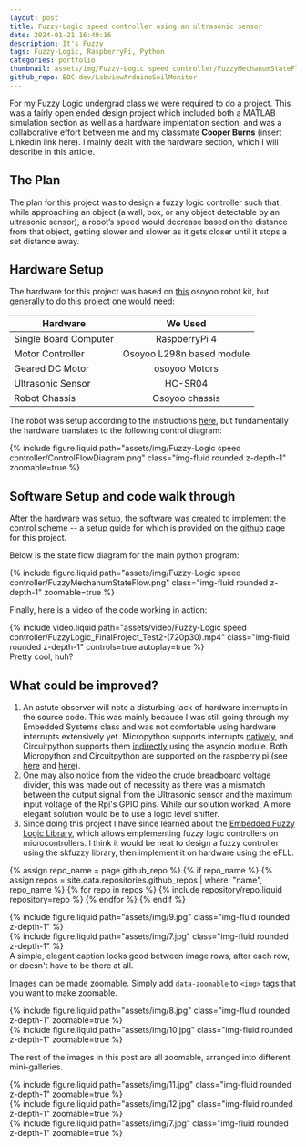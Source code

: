 ```yaml
---
layout: post
title: Fuzzy-Logic speed controller using an ultrasonic sensor
date: 2024-01-21 16:40:16
description: It's Fuzzy
tags: Fuzzy-Logic, RaspberryPi, Python
categories: portfolio
thumbnail: assets/img/Fuzzy-Logic speed controller/FuzzyMechanumStateFlow.png
github_repo: EOC-dev/LabviewArduinoSoilMonitor
---
```


For my Fuzzy Logic undergrad class we were required to do a project. This was a fairly open ended design project which included both a MATLAB simulation section as well as a hardware implentation section, and was a collaborative effort between me and my classmate **Cooper Burns** (insert LinkedIn link here). I mainly dealt with the hardware section, which I will describe in this article. 

## The Plan ##

The plan for this project was to design a fuzzy logic controller such that, while approaching an object (a wall, box, or any object detectable by an ultrasonic sensor), a robot’s speed would decrease based on the distance from that object, getting slower and slower as it gets closer until it stops a set distance away.

## Hardware Setup ##

The hardware for this project was based on [this](https://osoyoo.com/2020/03/01/use-raspberry-pi-to-control-mecanum-omni-wheel-robot-car/) osoyoo robot kit, but generally to do this project one would need:

| Hardware        |      We Used      |
| ------------- | :-----------: |
| Single Board Computer     | RaspberryPi 4 |
| Motor Controller      |   Osoyoo L298n based module    |
| Geared DC Motor |   osoyoo Motors     |
| Ultrasonic Sensor |   HC-SR04    |
| Robot Chassis |   Osoyoo chassis    |

The robot was setup according to the instructions [here](https://osoyoo.com/2020/03/01/use-raspberry-pi-to-control-mecanum-omni-wheel-robot-car/), but fundamentally the hardware translates to the following control diagram:

<div class="row mt-3">
    <div class="col-sm mt-3 mt-md-0">
        {% include figure.liquid path="assets/img/Fuzzy-Logic speed controller/ControlFlowDiagram.png" class="img-fluid rounded z-depth-1" zoomable=true %}
    </div>
</div>

## Software Setup and code walk through ##

After the hardware was setup, the software was created to implement the control scheme -- a setup guide for which is provided on the [github](https://github.com/EOC-dev/FuzzyLogicSpeedControllerV1) page for this project.

Below is the state flow diagram for the main python program:

<div class="row mt-3">
    <div class="col-sm mt-3 mt-md-0">
        {% include figure.liquid path="assets/img/Fuzzy-Logic speed controller/FuzzyMechanumStateFlow.png" class="img-fluid rounded z-depth-1" zoomable=true %}
    </div>
</div>

Finally, here is a video of the code working in action:

<div class="row mt-3">
    <div class="col-sm mt-3 mt-md-0">
        {% include video.liquid path="assets/video/Fuzzy-Logic speed controller/FuzzyLogic_FinalProject_Test2-(720p30).mp4" class="img-fluid rounded z-depth-1" controls=true autoplay=true %}
    </div>
</div>
<div class="caption">
    Pretty cool, huh?
</div>

## What could be improved? ##

1. An astute observer will note a disturbing lack of hardware interrupts in the source code. This was mainly because I was still going through my Embedded Systems class and was not comfortable using hardware interrupts extensively yet. Micropython supports interrupts [natively](https://docs.micropython.org/en/latest/reference/isr_rules.html), and Circuitpython supports them [indirectly](https://learn.adafruit.com/cooperative-multitasking-in-circuitpython-with-asyncio) using the asyncio module. Both Micropython and Circuitpython are supported on the raspberry pi (see [here](https://www.raspberrypi.com/documentation/microcontrollers/micropython.html) and [here](https://learn.adafruit.com/circuitpython-on-raspberrypi-linux/overview)).
2. One may also notice from the video the crude breadboard voltage divider, this was made out of necessity as there was a mismatch between the output signal from the Ultrasonic sensor and the maximum input voltage of the Rpi's GPIO pins. While our solution worked, A more elegant solution would be to use a logic level shifter.
3. Since doing this project I have since learned about the [Embedded Fuzzy Logic Library](https://github.com/alvesoaj/eFLL), which allows emplementing fuzzy logic controllers on microcontrollers. I think it would be neat to design a fuzzy controller using the skfuzzy library, then implement it on hardware using the eFLL.


{% assign repo_name = page.github_repo %}
{% if repo_name %}
  {% assign repos = site.data.repositories.github_repos | where: "name", repo_name %}
  {% for repo in repos %}
    {% include repository/repo.liquid repository=repo %}
  {% endfor %}
{% endif %}

<div class="row mt-3">
    <div class="col-sm mt-3 mt-md-0">
        {% include figure.liquid path="assets/img/9.jpg" class="img-fluid rounded z-depth-1" %}
    </div>
    <div class="col-sm mt-3 mt-md-0">
        {% include figure.liquid path="assets/img/7.jpg" class="img-fluid rounded z-depth-1" %}
    </div>
</div>
<div class="caption">
    A simple, elegant caption looks good between image rows, after each row, or doesn't have to be there at all.
</div>

Images can be made zoomable.
Simply add `data-zoomable` to `<img>` tags that you want to make zoomable.

<div class="row mt-3">
    <div class="col-sm mt-3 mt-md-0">
        {% include figure.liquid path="assets/img/8.jpg" class="img-fluid rounded z-depth-1" zoomable=true %}
    </div>
    <div class="col-sm mt-3 mt-md-0">
        {% include figure.liquid path="assets/img/10.jpg" class="img-fluid rounded z-depth-1" zoomable=true %}
    </div>
</div>

The rest of the images in this post are all zoomable, arranged into different mini-galleries.

<div class="row mt-3">
    <div class="col-sm mt-3 mt-md-0">
        {% include figure.liquid path="assets/img/11.jpg" class="img-fluid rounded z-depth-1" zoomable=true %}
    </div>
    <div class="col-sm mt-3 mt-md-0">
        {% include figure.liquid path="assets/img/12.jpg" class="img-fluid rounded z-depth-1" zoomable=true %}
    </div>
    <div class="col-sm mt-3 mt-md-0">
        {% include figure.liquid path="assets/img/7.jpg" class="img-fluid rounded z-depth-1" zoomable=true %}
    </div>
</div>

